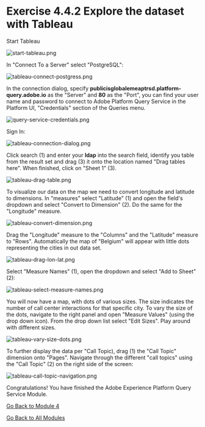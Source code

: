 
# Exercise 4.4.2 Explore the dataset with Tableau

Start Tableau

![start-tableau.png](../resources/start-tableau.png)

In "Connect To a Server" select "PostgreSQL":

![tableau-connect-postgress.png](../resources/tableau-connect-postgress.png)

In the connection dialog, specify **publicisglobalemeaptrsd.platform-query.adobe.io** as the "Server" and **80** as the "Port", you can find your user name and password to connect to Adobe Platform Query Service in the Platform UI, "Credentials" section of the Queries menu.

![query-service-credentials.png](../resources/query-service-credentials.png)

Sign In:

![tableau-connection-dialog.png](../resources/tableau-connection-dialog.png)

Click search (1) and enter your **ldap** into the search field, identify you table from the result set and drag (3) it onto the location named "Drag tables here". When finished, click on "Sheet 1" (3).

![tableau-drag-table.png](../resources/tableau-drag-table.png)

To visualize our data on the map we need to convert longitude and latitude to dimensions. In "measures" select "Latitude" (1) and open the field's dropdown and select "Convert to Dimension" (2). Do the same for the "Longitude" measure.

![tableau-convert-dimension.png](../resources/tableau-convert-dimension.png)

Drag the "Longitude" measure to the "Columns" and the "Latitude" measure to "Rows". Automatically the map of "Belgium" will appear with little dots representing the cities in out data set.

![tableau-drag-lon-lat.png](../resources/tableau-drag-lon-lat.png)

Select "Measure Names" (1), open the dropdown and select "Add to Sheet" (2):

![tableau-select-measure-names.png](../resources/tableau-select-measure-names.png)

You will now have a map, with dots of various sizes. The size indicates the number of call center interactions for that specific city. To vary the size of the dots, navigate to the right panel and open "Measure Values" (using the drop down icon). From the drop down list select "Edit Sizes". Play around with different sizes.

![tableau-vary-size-dots.png](../resources/tableau-vary-size-dots.png)

To further display the data per "Call Topic), drag (1) the "Call Topic" dimension onto "Pages". Navigate through the different "call topics" using the "Call Topic" (2) on the right side of the screen:

![tableau-call-topic-navigation.png](../resources/tableau-call-topic-navigation.png)

Congratulations! You have finished the Adobe Experience Platform Query Service Module.

[Go Back to Module 4](../README.md)

[Go Back to All Modules](../../README.md)
